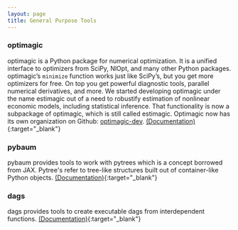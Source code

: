 ```yaml
---
layout: page
title: General Purpose Tools
---
```


### optimagic
optimagic is a Python package for numerical optimization. It is a unified interface to
optimizers from SciPy, NlOpt, and many other Python packages. optimagic’s `minimize`
function works just like SciPy’s, but you get more optimizers for free. On top you get
powerful diagnostic tools, parallel numerical derivatives, and more. We started
developing optimagic under the name estimagic out of a need to robustify estimation of
nonlinear economic models, including statistical inference. That functionality is now a
subpackage of optimagic, which is still called estimagic. Optimagic now has its own
organization on Github: [optimagic-dev](https://github.com/optimagic-dev).
[(Documentation)](https://optimagic.readthedocs.io){:target="_blank"}

### pybaum
pybaum provides tools to work with pytrees which is a concept borrowed from JAX.
Pytree's refer to tree-like structures built out of container-like Python objects.
[(Documentation)](https://pybaum.readthedocs.io){:target="_blank"}

### dags
dags provides tools to create executable dags from interdependent functions.
[(Documentation)](https://dags.readthedocs.io){:target="_blank"}

